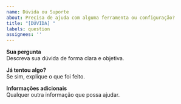 ```yaml
---
name: Dúvida ou Suporte
about: Precisa de ajuda com alguma ferramenta ou configuração?
title: "[DÚVIDA] "
labels: question
assignees: ''
---
```


**Sua pergunta**  
Descreva sua dúvida de forma clara e objetiva.

**Já tentou algo?**  
Se sim, explique o que foi feito.

**Informações adicionais**  
Qualquer outra informação que possa ajudar.
